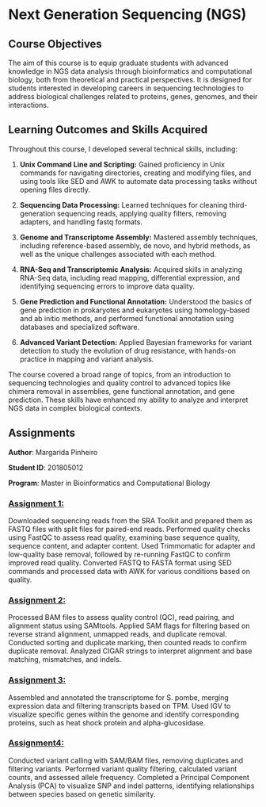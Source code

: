 # Next Generation Sequencing (NGS)

## Course Objectives

The aim of this course is to equip graduate students with advanced knowledge in NGS data analysis through bioinformatics and computational biology, both from theoretical and practical perspectives. It is designed for students interested in developing careers in sequencing technologies to address biological challenges related to proteins, genes, genomes, and their interactions.

## Learning Outcomes and Skills Acquired

Throughout this course, I developed several technical skills, including:

1. **Unix Command Line and Scripting:**
Gained proficiency in Unix commands for navigating directories, creating and modifying files, and using tools like SED and AWK to automate data processing tasks without opening files directly.

2. **Sequencing Data Processing:**
Learned techniques for cleaning third-generation sequencing reads, applying quality filters, removing adapters, and handling fastq formats.

3. **Genome and Transcriptome Assembly:**
Mastered assembly techniques, including reference-based assembly, de novo, and hybrid methods, as well as the unique challenges associated with each method.

4. **RNA-Seq and Transcriptomic Analysis:**
Acquired skills in analyzing RNA-Seq data, including read mapping, differential expression, and identifying sequencing errors to improve data quality.

5. **Gene Prediction and Functional Annotation:**
Understood the basics of gene prediction in prokaryotes and eukaryotes using homology-based and ab initio methods, and performed functional annotation using databases and specialized software.

6. **Advanced Variant Detection:**
Applied Bayesian frameworks for variant detection to study the evolution of drug resistance, with hands-on practice in mapping and variant analysis.

The course covered a broad range of topics, from an introduction to sequencing technologies and quality control to advanced topics like chimera removal in assemblies, gene functional annotation, and gene prediction. These skills have enhanced my ability to analyze and interpret NGS data in complex biological contexts.

## Assignments

**Author**: Margarida Pinheiro 

**Student ID**: 201805012

**Program**: Master in Bioinformatics and Computational Biology

### [Assignment 1:](https://github.com/margarida-cardeano-pinheiro/Portfolio/blob/64412d2de4f15c6f58544670c6da020c41f7c091/Next%20Generation%20Sequencing/Assignment%201.pdf)​

Downloaded sequencing reads from the SRA Toolkit and prepared them as FASTQ files with split files for paired-end reads.
Performed quality checks using FastQC to assess read quality, examining base sequence quality, sequence content, and adapter content.
Used Trimmomatic for adapter and low-quality base removal, followed by re-running FastQC to confirm improved read quality.
Converted FASTQ to FASTA format using SED commands and processed data with AWK for various conditions based on quality.

### [Assignment 2:](https://github.com/margarida-cardeano-pinheiro/Portfolio/blob/3a03ee846eba92bd7559d7fae3a669bcbeb8c6a9/Next%20Generation%20Sequencing/Assignment%202.pdf)

Processed BAM files to assess quality control (QC), read pairing, and alignment status using SAMtools.
Applied SAM flags for filtering based on reverse strand alignment, unmapped reads, and duplicate removal.
Conducted sorting and duplicate marking, then counted reads to confirm duplicate removal.
Analyzed CIGAR strings to interpret alignment and base matching, mismatches, and indels.

### [Assignment 3:](https://github.com/margarida-cardeano-pinheiro/Portfolio/blob/91ad5653df385f4abf6a92b61e9262f59c630f1a/Next%20Generation%20Sequencing/Assignment%203.pdf)
Assembled and annotated the transcriptome for S. pombe, merging expression data and filtering transcripts based on TPM.
Used IGV to visualize specific genes within the genome and identify corresponding proteins, such as heat shock protein and alpha-glucosidase.

### [Assignment​ 4:](https://github.com/margarida-cardeano-pinheiro/Portfolio/blob/91ad5653df385f4abf6a92b61e9262f59c630f1a/Next%20Generation%20Sequencing/Assignment%204.pdf)

Conducted variant calling with SAM/BAM files, removing duplicates and filtering variants.
Performed variant quality filtering, calculated variant counts, and assessed allele frequency.
Completed a Principal Component Analysis (PCA) to visualize SNP and indel patterns, identifying relationships between species based on genetic similarity.
